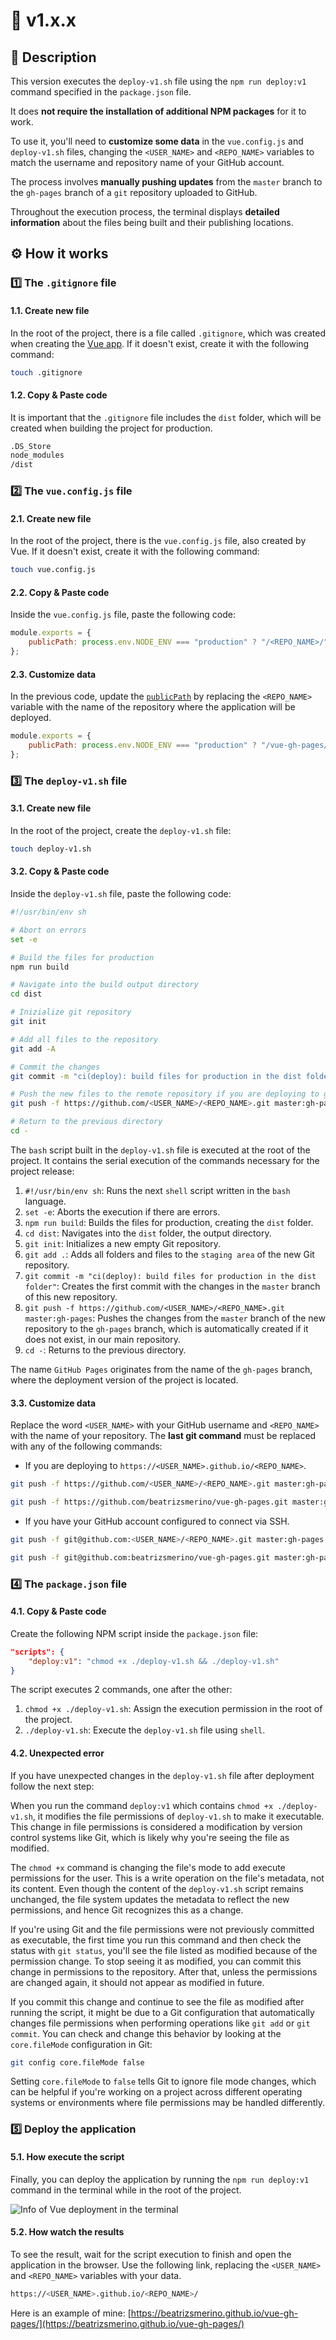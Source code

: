 # 🔖 v1.x.x

## 🎯 Description

This version executes the `deploy-v1.sh` file using the `npm run deploy:v1` command specified in the `package.json` file.

It does **not require the installation of additional NPM packages** for it to work.

To use it, you'll need to **customize some data** in the `vue.config.js` and `deploy-v1.sh` files, changing the `<USER_NAME>` and `<REPO_NAME>` variables to match the username and repository name of your GitHub account.

The process involves **manually pushing updates** from the `master` branch to the `gh-pages` branch of a `git` repository uploaded to GitHub.

Throughout the execution process, the terminal displays **detailed information** about the files being built and their publishing locations.

## ⚙️ How it works

### 1️⃣ The `.gitignore` file

#### 1.1. Create new file

In the root of the project, there is a file called `.gitignore`, which was created when creating the [Vue app](https://cli.vuejs.org/guide/creating-a-project.html). If it doesn't exist, create it with the following command:

```bash
touch .gitignore
```

#### 1.2. Copy & Paste code

It is important that the `.gitignore` file includes the `dist` folder, which will be created when building the project for production.

```bash
.DS_Store
node_modules
/dist
```

### 2️⃣ The `vue.config.js` file

#### 2.1. Create new file

In the root of the project, there is the `vue.config.js` file, also created by Vue. If it doesn't exist, create it with the following command:

```bash
touch vue.config.js
```

#### 2.2. Copy & Paste code

Inside the `vue.config.js` file, paste the following code:

```javascript
module.exports = {
	publicPath: process.env.NODE_ENV === "production" ? "/<REPO_NAME>/" : "/"
};
```

#### 2.3. Customize data

In the previous code, update the [`publicPath`](https://cli.vuejs.org/config/#publicpath) by replacing the `<REPO_NAME>` variable with the name of the repository where the application will be deployed.

```javascript
module.exports = {
	publicPath: process.env.NODE_ENV === "production" ? "/vue-gh-pages/" : "/"
};
```

### 3️⃣ The `deploy-v1.sh` file

#### 3.1. Create new file

In the root of the project, create the `deploy-v1.sh` file:

```bash
touch deploy-v1.sh
```

#### 3.2. Copy & Paste code

Inside the `deploy-v1.sh` file, paste the following code:

```bash
#!/usr/bin/env sh

# Abort on errors
set -e

# Build the files for production
npm run build

# Navigate into the build output directory
cd dist

# Inizialize git repository
git init

# Add all files to the repository
git add -A

# Commit the changes
git commit -m "ci(deploy): build files for production in the dist folder"

# Push the new files to the remote repository if you are deploying to github.io
git push -f https://github.com/<USER_NAME>/<REPO_NAME>.git master:gh-pages

# Return to the previous directory
cd -
```

The `bash` script built in the `deploy-v1.sh` file is executed at the root of the project. It contains the serial execution of the commands necessary for the project release:

1. `#!/usr/bin/env sh`: Runs the next `shell` script written in the `bash` language.
2. `set -e`: Aborts the execution if there are errors.
3. `npm run build`: Builds the files for production, creating the `dist` folder.
4. `cd dist`: Navigates into the `dist` folder, the output directory.
5. `git init`: Initializes a new empty Git repository.
6. `git add .`: Adds all folders and files to the `staging area` of the new Git repository.
7. `git commit -m "ci(deploy): build files for production in the dist folder"`: Creates the first commit with the changes in the `master` branch of this new repository.
8. `git push -f https://github.com/<USER_NAME>/<REPO_NAME>.git master:gh-pages`: Pushes the changes from the `master` branch of the new repository to the `gh-pages` branch, which is automatically created if it does not exist, in our main repository.
9. `cd -`: Returns to the previous directory.

The name `GitHub Pages` originates from the name of the `gh-pages` branch, where the deployment version of the project is located.

#### 3.3. Customize data

Replace the word `<USER_NAME>` with your GitHub username and `<REPO_NAME>` with the name of your repository.
The **last git command** must be replaced with any of the following commands:

- If you are deploying to `https://<USER_NAME>.github.io/<REPO_NAME>`.

```bash
git push -f https://github.com/<USER_NAME>/<REPO_NAME>.git master:gh-pages
```

```bash
git push -f https://github.com/beatrizsmerino/vue-gh-pages.git master:gh-pages
```

- If you have your GitHub account configured to connect via SSH.

```bash
git push -f git@github.com:<USER_NAME>/<REPO_NAME>.git master:gh-pages
```

```bash
git push -f git@github.com:beatrizsmerino/vue-gh-pages.git master:gh-pages
```

### 4️⃣ The `package.json` file

#### 4.1. Copy & Paste code

Create the following NPM script inside the `package.json` file:

```json
"scripts": {
	"deploy:v1": "chmod +x ./deploy-v1.sh && ./deploy-v1.sh"
}
```

The script executes 2 commands, one after the other:

1. `chmod +x ./deploy-v1.sh`: Assign the execution permission in the root of the project.
2. `./deploy-v1.sh`: Execute the `deploy-v1.sh` file using `shell`.

#### 4.2. Unexpected error

If you have unexpected changes in the `deploy-v1.sh` file after deployment follow the next step:

When you run the command `deploy:v1` which contains `chmod +x ./deploy-v1.sh`, it modifies the file permissions of `deploy-v1.sh` to make it executable. This change in file permissions is considered a modification by version control systems like Git, which is likely why you're seeing the file as modified.

The `chmod +x` command is changing the file's mode to add execute permissions for the user. This is a write operation on the file's metadata, not its content. Even though the content of the `deploy-v1.sh` script remains unchanged, the file system updates the metadata to reflect the new permissions, and hence Git recognizes this as a change.

If you're using Git and the file permissions were not previously committed as executable, the first time you run this command and then check the status with `git status`, you'll see the file listed as modified because of the permission change. To stop seeing it as modified, you can commit this change in permissions to the repository. After that, unless the permissions are changed again, it should not appear as modified in future.

If you commit this change and continue to see the file as modified after running the script, it might be due to a Git configuration that automatically changes file permissions when performing operations like `git add` or `git commit`. You can check and change this behavior by looking at the `core.fileMode` configuration in Git:

```bash
git config core.fileMode false
```

Setting `core.fileMode` to `false` tells Git to ignore file mode changes, which can be helpful if you're working on a project across different operating systems or environments where file permissions may be handled differently.

### 5️⃣ Deploy the application

#### 5.1. How execute the script

Finally, you can deploy the application by running the `npm run deploy:v1` command in the terminal while in the root of the project.

![Info of Vue deployment in the terminal](./README/images/deploy-v1.jpg)

#### 5.2. How watch the results

To see the result, wait for the script execution to finish and open the application in the browser.
Use the following link, replacing the `<USER_NAME>` and `<REPO_NAME>` variables with your data.

```bash
https://<USER_NAME>.github.io/<REPO_NAME>/
```

Here is an example of mine: [https://beatrizsmerino.github.io/vue-gh-pages/](https://beatrizsmerino.github.io/vue-gh-pages/)
